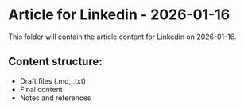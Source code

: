 # Article for Linkedin - 2026-01-16

This folder will contain the article content for Linkedin on 2026-01-16.

## Content structure:
- Draft files (.md, .txt)
- Final content
- Notes and references
